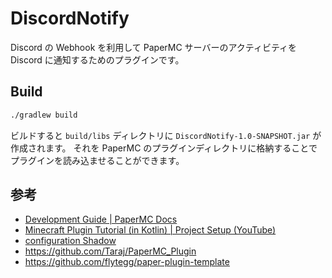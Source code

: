 # DiscordNotify

Discord の Webhook を利用して PaperMC サーバーのアクティビティを Discord に通知するためのプラグインです。

## Build

```bash
./gradlew build
```

ビルドすると `build/libs` ディレクトリに `DiscordNotify-1.0-SNAPSHOT.jar` が作成されます。
それを PaperMC のプラグインディレクトリに格納することでプラグインを読み込ませることができます。

## 参考

- [Development Guide | PaperMC Docs](https://docs.papermc.io/paper/dev)
- [Minecraft Plugin Tutorial (in Kotlin) | Project Setup (YouTube)](https://youtu.be/5DBJcz0ceaw?si=b_EPI-PP8ozrZMb3)
- [configuration Shadow](https://gradleup.com/shadow/configuration/#configuring-shadow)
- <https://github.com/Taraj/PaperMC_Plugin>
- <https://github.com/flytegg/paper-plugin-template>
